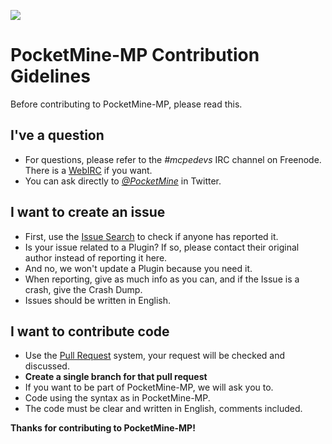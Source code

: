 ![](http://www.pocketmine.net/favicon.png)

# PocketMine-MP Contribution Gidelines

Before contributing to PocketMine-MP, please read this.


## I've a question
* For questions, please refer to the _#mcpedevs_ IRC
 channel on Freenode. There is a [WebIRC](http://webchat.freenode.net?channels=mcpedevs&uio=d4) if you want.
* You can ask directly to _[@PocketMine](https://twitter.com/PocketMine)_ in Twitter.

## I want to create an issue
* First, use the [Issue Search](https://github.com/PocketMine/PocketMine-MP/search?ref=cmdform&type=Issues) to check if anyone has reported it.
* Is your issue related to a Plugin? If so, please contact their original author instead of reporting it here.
 * And no, we won't update a Plugin because you need it.
* When reporting, give as much info as you can, and if the Issue is a crash, give the Crash Dump.
* Issues should be written in English.

## I want to contribute code
* Use the [Pull Request](https://github.com/PocketMine/PocketMine-MP/pull/new) system, your request will be checked and discussed.
* __Create a single branch for that pull request__
* If you want to be part of PocketMine-MP, we will ask you to.
* Code using the syntax as in PocketMine-MP.
* The code must be clear and written in English, comments included.


__Thanks for contributing to PocketMine-MP!__
